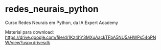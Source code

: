 # redes_neurais_python
Curso Redes Neurais em Python, da IA Expert Academy

Material para download: https://drive.google.com/file/d/1Kz4hY3MXuAackTFbA5NU5aHWPs54oPNW/view?usp=drivesdk
